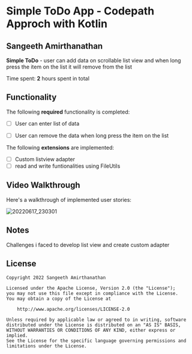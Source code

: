 # Simple ToDo App - Codepath Approch with Kotlin

## Sangeeth Amirthanathan

**Simple ToDo** - user can add data on scrollable list view and when long press the item on the list it will remove from the list

Time spent: **2** hours spent in total

## Functionality 

The following **required** functionality is completed:

* [ ] User can enter list of data
* [ ] User can remove the data when long press the item on the list


The following **extensions** are implemented:

* [ ] Custom listview adapter
* [ ] read and write funtionalities using FileUtils

## Video Walkthrough

Here's a walkthrough of implemented user stories:

![20220617_230301](https://user-images.githubusercontent.com/42418189/174351573-d3cae82b-ccf0-47c6-82eb-b83549560bde.gif)

## Notes

Challenges i faced to develop list view and create custom adapter

## License

    Copyright 2022 Sangeeth Amirthanathan

    Licensed under the Apache License, Version 2.0 (the "License");
    you may not use this file except in compliance with the License.
    You may obtain a copy of the License at

        http://www.apache.org/licenses/LICENSE-2.0

    Unless required by applicable law or agreed to in writing, software
    distributed under the License is distributed on an "AS IS" BASIS,
    WITHOUT WARRANTIES OR CONDITIONS OF ANY KIND, either express or implied.
    See the License for the specific language governing permissions and
    limitations under the License.
